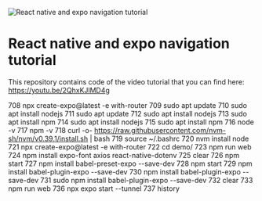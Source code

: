 ![React native and expo navigation tutorial](react-native-navigation.jpg)

# React native and expo navigation tutorial

This repository contains code of the video tutorial that you can find here: https://youtu.be/2QhxKJlMD4g 




  708  npx create-expo@latest -e with-router
  709  sudo apt update
  710  sudo apt install nodejs
  711  sudo apt update
  712  sudo apt install nodejs
  713  sudo apt install npm
  714  sudo apt install nodejs
  715  sudo apt install npm
  716  node -v
  717  npm -v
  718  curl -o- https://raw.githubusercontent.com/nvm-sh/nvm/v0.39.1/install.sh | bash
  719  source ~/.bashrc
  720  nvm install node
  721  npx create-expo@latest -e with-router
  722  cd demo/
  723  npm run web
  724  npm install expo-font axios react-native-dotenv
  725  clear
  726  npm start
  727  npm install babel-preset-expo --save-dev
  728  npm start
  729  npm install babel-plugin-expo --save-dev
  730  npm install babel-plugin-expo --save-dev
  731  sudo npm install babel-plugin-expo --save-dev
  732  clear
  733  npm run web
  736  npx expo start --tunnel
  737  history


